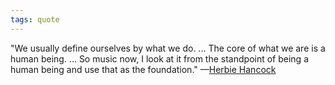 ```yaml
---
tags: quote 
---
```


"We usually define ourselves by what we do. ... The core of what we are is a human being. ... So music now, I look at it from the standpoint of being a human being and use that as the foundation." —[Herbie Hancock](https://www.themarginalian.org/2022/12/22/herbie-hancock-interview-buddhism-burnout/)